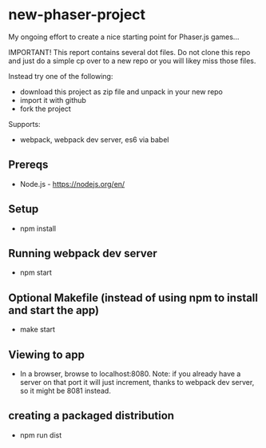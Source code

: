 # new-phaser-project
My ongoing effort to create a nice starting point for Phaser.js games...

IMPORTANT! This report contains several dot files. Do not clone this repo and just do a simple cp over to a new repo or you will likey miss those files.

Instead try one of the following:
- download this project as zip file and unpack in your new repo
- import it with github
- fork the project

Supports:
- webpack, webpack dev server, es6 via babel

## Prereqs
- Node.js - https://nodejs.org/en/

## Setup
- npm install

## Running webpack dev server
- npm start

## Optional Makefile (instead of using npm to install and start the app)
- make start

## Viewing to app
- In a browser, browse to localhost:8080. Note: if you already have a server on that port it will just increment, thanks to webpack dev server, so it might be 8081 instead.

## creating a packaged distribution
- npm run dist
